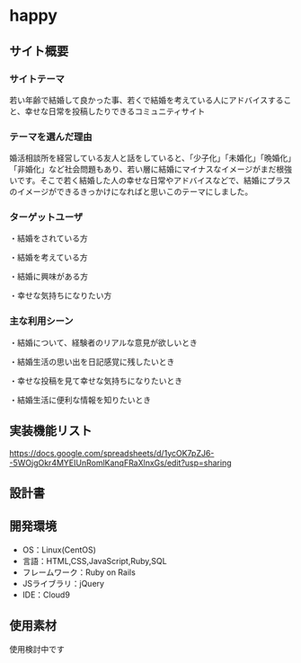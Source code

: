 # happy

## サイト概要
### サイトテーマ
若い年齢で結婚して良かった事、若くで結婚を考えている人にアドバイスすること、幸せな日常を投稿したりできるコミュニティサイト

### テーマを選んだ理由
婚活相談所を経営している友人と話をしていると、「少子化」「未婚化」「晩婚化」「非婚化」など社会問題もあり、若い層に結婚にマイナスなイメージがまだ根強いです。そこで若く結婚した人の幸せな日常やアドバイスなどで、結婚にプラスのイメージができるきっかけになればと思いこのテーマにしました。

### ターゲットユーザ
・結婚をされている方

・結婚を考えている方

・結婚に興味がある方

・幸せな気持ちになりたい方

### 主な利用シーン
・結婚について、経験者のリアルな意見が欲しいとき

・結婚生活の思い出を日記感覚に残したいとき

・幸せな投稿を見て幸せな気持ちになりたいとき

・結婚生活に便利な情報を知りたいとき

## 実装機能リスト
https://docs.google.com/spreadsheets/d/1ycOK7pZJ6--5WOjgOkr4MYEIUnRomlKanqFRaXlnxGs/edit?usp=sharing

## 設計書


## 開発環境
- OS：Linux(CentOS)
- 言語：HTML,CSS,JavaScript,Ruby,SQL
- フレームワーク：Ruby on Rails
- JSライブラリ：jQuery
- IDE：Cloud9

## 使用素材
使用検討中です